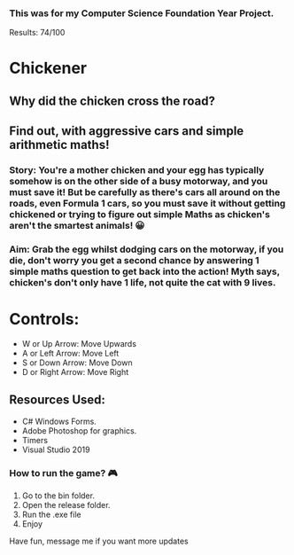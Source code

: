 ### This was for my Computer Science Foundation Year Project.

Results: 74/100

# Chickener

## Why did the chicken cross the road? 

## Find out, with aggressive cars and simple arithmetic maths!

### Story: You're a mother chicken and your egg has typically somehow is on the other side of a busy motorway, and you must save it! But be carefully as there's cars all around on the roads, even Formula 1 cars, so you must save it without getting chickened or trying to figure out simple Maths as chicken's aren't the smartest animals! 😀

### Aim: Grab the egg whilst dodging cars on the motorway, if you die, don't worry you get a second chance by answering 1 simple maths question to get back into the action! Myth says, chicken's don't only have 1 life, not quite the cat with 9 lives.

# Controls:

* W or Up Arrow: Move Upwards
* A or Left Arrow: Move Left
* S or Down Arrow: Move Down
* D or Right Arrow: Move Right

## Resources Used:

* C# Windows Forms.
* Adobe Photoshop for graphics.
* Timers
* Visual Studio 2019

### How to run the game? 🎮

1. Go to the bin folder.
2. Open the release folder.
3. Run the .exe file
4. Enjoy

Have fun, message me if you want more updates
